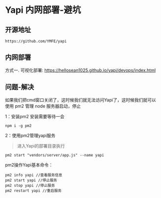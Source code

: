 # Yapi 内网部署-避坑

## 开源地址

    https://github.com/YMFE/yapi

## 内网部署

方式一. 可视化部署:
    https://hellosean1025.github.io/yapi/devops/index.html

## 问题-解决

如果我们把cmd窗口关闭了，这时候我们就无法访问Yapi了，这时候我们就可以使用 pm2 管理 node 服务器启动，停止

1：安装pm2 安装需要等待一会

```
npm i -g pm2
```

2：使用pm2管理yapi服务

>进入Yapi的部署目录执行

```
pm2 start "vendors/server/app.js" --name yapi
```

pm2操作Yapi基本命令：

```
pm2 info yapi //查看服务信息
pm2 start yapi //停止服务
pm2 stop yapi //停止服务
pm2 restart yapi //重启服务
```
